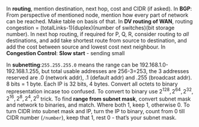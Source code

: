 In **routing**, mention destination, next hop, cost and CIDR (if asked). In **BGP**: From perspective of mentioned node, mention how every part of network can be reached. Make table on basis of that. In **DV routing of WAN**, routing congestion = (totalLinks-1)(duplex)(number of switches)(bit storage number). In next hop routing, if required for P, Q, R, consider routing to _all_ destinations, and add take shortest route from source to destination, and add the cost between source and lowest cost next neighbour.
In **Congestion Control**: **Slow start** - sending small



In **subnetting**:`255.255.255.0` means the range can be 192.168.1.0-192.168.1.255, but total usable addresses are 256-3=253, the 3 addresses reserved are .0 (network addr), .1 (default addr) and .255 (broadcast addr). 8 bits = 1 byte. Each IP is 32 bits, 4 bytes. Convert all octets to binary representation incase too confused. To convert to binary use $2^{128}, 2^{64}, 2^{32}, 2^{16}, 2^{8}, 2^4, 2^0$ trick. To find **range from subnet mask**, convert subnet mask and network to binaries, and match. Where both 1, keep 1, otherwise 0. To turn CIDR into subnet mask and IP, turn the IP to binary, count from 0 till CIDR number (`/number`), keep that 1, rest 0 - that’s your subnet mask.